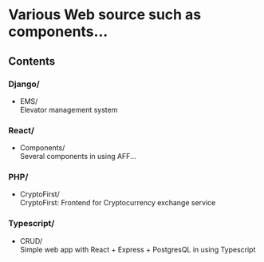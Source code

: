 <h1>
  Various Web source such as components...
</h1>

<h2>Contents</h2>

<h3>Django/</h3>
<ul>
  <li>
    EMS/
    <div>Elevator management system</div>
  </li>
</ul>



<h3>React/</h3>
<ul>
  <li>
    Components/
    <div>Several components in using AFF...</div>
  </li>
</ul>

<h3>PHP/</h3>
<ul>
  <li>
    CryptoFirst/
    <div>CryptoFirst: Frontend for Cryptocurrency exchange service</div>
  </li>
</ul>

<h3>Typescript/</h3>
<ul>
  <li>
    CRUD/
    <div>Simple web app with React + Express + PostgresQL in using Typescript</div>
  </li>
</ul>